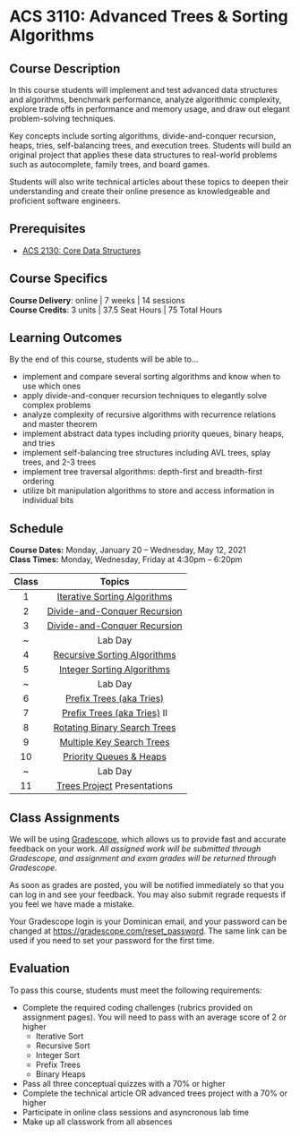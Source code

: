 # ACS 3110: Advanced Trees & Sorting Algorithms

## Course Description

In this course students will implement and test advanced data structures and algorithms, benchmark performance, analyze algorithmic complexity, explore trade offs in performance and memory usage, and draw out elegant problem-solving techniques.

Key concepts include sorting algorithms, divide-and-conquer recursion, heaps, tries, self-balancing trees, and execution trees. Students will build an original project that applies these data structures to real-world problems such as autocomplete, family trees, and board games.

Students will also write technical articles about these topics to deepen their understanding and create their online presence as knowledgeable and proficient software engineers.

## Prerequisites

- [ACS 2130: Core Data Structures](https://bit.ly/acs2130)

## Course Specifics

**Course Delivery**: online | 7 weeks | 14 sessions<br>
**Course Credits**: 3 units | 37.5 Seat Hours | 75 Total Hours

## Learning Outcomes

By the end of this course, students will be able to...

- implement and compare several sorting algorithms and know when to use which ones
- apply divide-and-conquer recursion techniques to elegantly solve complex problems
- analyze complexity of recursive algorithms with recurrence relations and master theorem
- implement abstract data types including priority queues, binary heaps, and tries
- implement self-balancing tree structures including AVL trees, splay trees, and 2-3 trees
- implement tree traversal algorithms: depth-first and breadth-first ordering
- utilize bit manipulation algorithms to store and access information in individual bits

## Schedule

**Course Dates:** Monday, January 20 – Wednesday, May 12, 2021<br>
**Class Times:** Monday, Wednesday, Friday at 4:30pm – 6:20pm

Class |             Topics
:---: | :----------------------------:
  1   | [Iterative Sorting Algorithms] |
  2   | [Divide-and-Conquer Recursion] |
  3   | [Divide-and-Conquer Recursion] |
   ~   |            Lab Day             |
  4   | [Recursive Sorting Algorithms] |
  5   |  [Integer Sorting Algorithms]  |
  ~ |            Lab Day             |
  6   |   [Prefix Trees (aka Tries)]   |
  7   | [Prefix Trees (aka Tries)] II  |
  8   | [Rotating Binary Search Trees] |
 9   |  [Multiple Key Search Trees]   |
 10   |   [Priority Queues & Heaps]    |
~ |            Lab Day             |
   11   | [Trees Project] Presentations  |

## Class Assignments

We will be using [Gradescope](gradescope.com), which allows us to provide fast and accurate feedback on your work. _All assigned work will be submitted through Gradescope, and assignment and exam grades will be returned through Gradescope._

As soon as grades are posted, you will be notified immediately so that you can log in and see your feedback. You may also submit regrade requests if you feel we have made a mistake.

Your Gradescope login is your Dominican email, and your password can be changed at <https://gradescope.com/reset_password>. The same link can be used if you need to set your password for the first time.

## Evaluation

To pass this course, students must meet the following requirements:

- Complete the required coding challenges (rubrics provided on assignment pages). You will need to pass with an average score of 2 or higher
  - Iterative Sort
  - Recursive Sort
  - Integer Sort
  - Prefix Trees
  - Binary Heaps
- Pass all three conceptual quizzes with a 70% or higher
- Complete the technical article OR advanced trees project with a 70% or higher
- Participate in online class sessions and asyncronous lab time
- Make up all classwork from all absences

[1]: Lessons/SortingIterative.md#Challenges
[2]: Lessons/SortingDivideConquer.md#Challenges
[3]: Lessons/SortingRecursive.md#Challenges
[4]: Lessons/SortingInteger.md#Challenges
[binary heap challenges]: Lessons/Heaps.md#Challenges
[divide-and-conquer recursion]: Lessons/SortingDivideConquer.md
[due]: #Deliverable-Schedule
[integer sorting algorithms]: Lessons/SortingInteger.md
[iterative sorting algorithms]: Lessons/SortingIterative.md
[multiple key search trees]: Lessons/MultipleKeyTrees.md
[prefix tree challenges]: Lessons/PrefixTreesTries.md#Challenges
[prefix trees (aka tries)]: Lessons/PrefixTreesTries.md
[priority queues & heaps]: Lessons/Heaps.md
[quiz]: https://make.sc/cs21-quiz-study-guides
[quiz 1]: Lessons/Quiz1.md
[recursive sorting algorithms]: Lessons/SortingRecursive.md
[rotating binary search trees]: Lessons/RotatingTrees.md
[sorting algorithms comparison]: Lessons/SortingComparison.md
[trees project]: Projects/TreesProject.md

